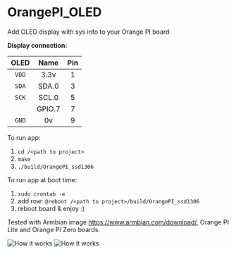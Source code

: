 # OrangePI_OLED
Add OLED display with sys info to your Orange PI board


**Display connection:**

| OLED |    Name   |  Pin  | 
|:----:|:---------:|:-----:|
|`VDD` |    3.3v   |  1    |
|`SDA` |   SDA.0   |  3    |
|`SCK` |   SCL.0   |  5    |
|      |  GPIO.7   |  7    |
|`GND` |    0v     |  9    |


To run app:

1. `cd /<path to project>`
2. `make`
3. `./build/OrangePI_ssd1306`

To run app at boot time:

1. `sudo crontab -e`
2. add row: `@reboot /<path to project>/build/OrangePI_ssd1306`
3. reboot board & enjoy :)


Tested with Armbian image https://www.armbian.com/download/, Orange PI Lite and Orange PI Zero boards.

![How it works](https://github.com/vadzimyatskevich/OrangePI_OLED/blob/master/img/pic_1.JPG?raw=true)
![How it works](https://github.com/vadzimyatskevich/OrangePI_OLED/blob/master/img/pic_2.jpg?raw=true)
